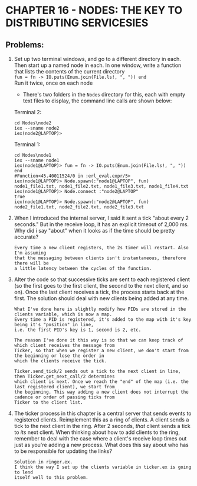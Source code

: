 # CHAPTER 16 -  NODES: THE KEY TO DISTRIBUTING SERVICESIES

## Problems:


1. Set up two terminal windows, and go to a different directory in each. Then 
   start up a named node in each. In one window, write a function that lists the
   contents of the current directory\
   `fun = fn -> IO.puts(Enum.join(File.ls!, ", ")) end`\
   Run it twice, once on each node
    - There's two folders in the `Nodes` directory for this, each with empty
      text files to display, the command line calls are shown below:

    Terminal 2:
    ```
    cd Nodes\node2
    iex --sname node2
    iex(node2@LAPTOP)>
    ```

    Terminal 1:
    ```
    cd Nodes\node1
    iex --sname node1
    iex(node1@LAPTOP)> fun = fn -> IO.puts(Enum.join(File.ls!, ", ")) end
    #Function<45.40011524/0 in :erl_eval.expr/5>
    iex(node1@LAPTOP)> Node.spawn(:"node1@LAPTOP", fun)
    node1_file1.txt, node1_file2.txt, node1_file3.txt, node1_file4.txt
    iex(node1@LAPTOP)> Node.connect :"node2@LAPTOP"
    true
    iex(node1@LAPTOP)> Node.spawn(:"node2@LAPTOP", fun)
    node2_file1.txt, node2_file2.txt, node2_file3.txt
    ```
   

2. When I introduced the internal server, I said it sent a tick "about every 2 
   seconds." But in the receive loop, it has an explicit timeout of 2,000 ms.
   Why did i say "about" when it looks as if the time should be pretty accurate?

   ```
   Every time a new client registers, the 2s timer will restart. Also I'm assuming
   that the messaging between clients isn't instantaneous, therefore there will be
   a little latency between the cycles of the function.
   ```

3. Alter the code so that successive ticks are sent to each registered client (so 
   the first goes to the first client, the second to the next client, and so on). 
   Once the last client receives a tick, the process starts back at the first. 
   The solution should deal with new clients being added at any time.

   ```
   What I've done here is slightly modify how PIDs are stored in the clients variable, which is now a map.
   Every time a PID is registered, it's added to the map with it's key being it's "position" in line,
   i.e. the first PID's key is 1, second is 2, etc.

   The reason I've done it this way is so that we can keep track of which client receives the message from 
   Ticker, so that when we register a new client, we don't start from the beginning or lose the order in 
   which the clients receive the tick.

   Ticker.send_tick/2 sends out a tick to the next client in line, then Ticker.get_next_call/2 determines
   which client is next. Once we reach the "end" of the map (i.e. the last registered client), we start from 
   the beginning. This way adding a new client does not interrupt the cadence or order of passing ticks from 
   Ticker to the client list.
   ```

4. The ticker process in this chapter is a central server that sends events to
   registered clients. Reimplement this as a ring of clients. A client sends a 
   tick to the next client in the ring. After 2 seconds, _that_ client sends a tick
   to _its_ next client.
   When thinking about how to add clients to the ring, remember to deal with the 
   case where a client's receive loop times out just as you're adding a new 
   process. What does this say about who has to be responsible for updating
   the links?

   ```
   Solution in ringer.ex.
   I think the way I set up the clients variable in ticker.ex is going to lend 
   itself well to this problem. 
   ```
